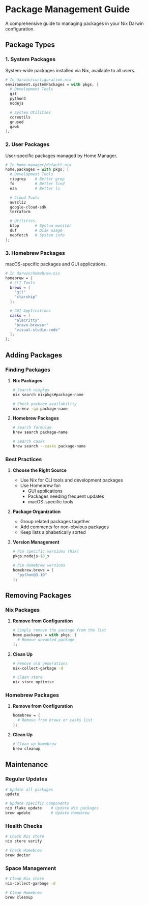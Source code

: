 # Package Management Guide

A comprehensive guide to managing packages in your Nix Darwin configuration.

## Package Types

### 1. System Packages

System-wide packages installed via Nix, available to all users.

```nix
# In darwin/configuration.nix
environment.systemPackages = with pkgs; [
  # Development Tools
  git
  python3
  nodejs

  # System Utilities
  coreutils
  gnused
  gawk
];
```

### 2. User Packages

User-specific packages managed by Home Manager.

```nix
# In home-manager/default.nix
home.packages = with pkgs; [
  # Development Tools
  ripgrep    # Better grep
  fd         # Better find
  eza        # Better ls

  # Cloud Tools
  awscli2
  google-cloud-sdk
  terraform

  # Utilities
  btop       # System monitor
  duf        # Disk usage
  neofetch   # System info
];
```

### 3. Homebrew Packages

macOS-specific packages and GUI applications.

```nix
# In darwin/homebrew.nix
homebrew = {
  # CLI Tools
  brews = [
    "git"
    "starship"
  ];

  # GUI Applications
  casks = [
    "alacritty"
    "brave-browser"
    "visual-studio-code"
  ];
};
```

## Adding Packages

### Finding Packages

1. **Nix Packages**

   ```bash
   # Search nixpkgs
   nix search nixpkgs#package-name

   # Check package availability
   nix-env -qa package-name
   ```

2. **Homebrew Packages**

   ```bash
   # Search formulae
   brew search package-name

   # Search casks
   brew search --casks package-name
   ```

### Best Practices

1. **Choose the Right Source**
   - Use Nix for CLI tools and development packages
   - Use Homebrew for:
     - GUI applications
     - Packages needing frequent updates
     - macOS-specific tools

2. **Package Organization**
   - Group related packages together
   - Add comments for non-obvious packages
   - Keep lists alphabetically sorted

3. **Version Management**

   ```nix
   # Pin specific versions (Nix)
   pkgs.nodejs-18_x

   # Pin Homebrew versions
   homebrew.brews = [
     "python@3.10"
   ];
   ```

## Removing Packages

### Nix Packages

1. **Remove from Configuration**

   ```nix
   # Simply remove the package from the list
   home.packages = with pkgs; [
     # Remove unwanted package
   ];
   ```

2. **Clean Up**

   ```bash
   # Remove old generations
   nix-collect-garbage -d

   # Clean store
   nix store optimise
   ```

### Homebrew Packages

1. **Remove from Configuration**

   ```nix
   homebrew = {
     # Remove from brews or casks list
   };
   ```

2. **Clean Up**

   ```bash
   # Clean up Homebrew
   brew cleanup
   ```

## Maintenance

### Regular Updates

```bash
# Update all packages
update

# Update specific components
nix flake update    # Update Nix packages
brew update         # Update Homebrew
```

### Health Checks

```bash
# Check Nix store
nix store verify

# Check Homebrew
brew doctor
```

### Space Management

```bash
# Clean Nix store
nix-collect-garbage -d

# Clean Homebrew
brew cleanup
```

